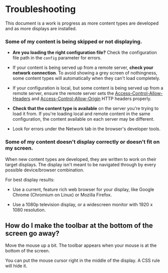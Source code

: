 # Troubleshooting

This document is a work is progress as more content types are developed
and as more displays are installed.


### Some of my content is being skipped or not displaying.

- **Are you loading the right configuration file?**  Check the configuration file path in the
  `config` parameter for errors.

- If your content is being served up from a remote server, **check your network connection**.
  To avoid showing a grey screen of nothingness, some content types will automatically when they can't load completely.

- If your configuration is local, but some content is being served up from a remote server,
  ensure the remote server sets the
  [Access-Control-Allow-Headers](https://developer.mozilla.org/en-US/docs/Web/HTTP/Headers/Access-Control-Allow-Headers) and
  [Access-Control-Allow-Origin](https://developer.mozilla.org/en-US/docs/Web/HTTP/Headers/Access-Control-Allow-Origin)
  HTTP headers properly.

- **Check that the content type is available** on the server you're trying to load it from.
  If you're loading local and remote content in the same configuration,
  the content available on each server may be different.

- Look for errors under the Network tab in the browser's developer tools.



### Some of my content doesn't display correctly or doesn't fit on my screen.

When new content types are developed, they are written to work on their target displays.
The display isn't meant to be navigated through by every possible device/browser combination.

For best display results:

- Use a current, feature rich web browser for your display, like Google Chrome (Chromium on Linux) or Mozilla Firefox.

- Use a 1080p television display, or a widescreen monitor with 1920 x 1080 resolution.


## How do I make the toolbar at the bottom of the screen go away?

Move the mouse up a bit.  The toolbar appears when your mouse is at the bottom of the screen.

You can put the mouse cursor right in the middle of the display.  A CSS rule will hide it.
